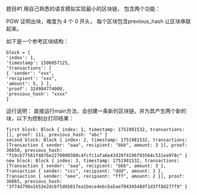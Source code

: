 题目#1
用自己熟悉的语言模拟实现最小的区块链， 包含两个功能：

POW 证明出块，难度为 4 个 0 开头，
每个区块包含previous_hash 让区块串联起来。

如下是一个参考区块结构：
```
block = {
'index': 1,
'timestamp': 1506057125,
'transactions': [
{ 'sender': "xxx",
'recipient': "xxx",
'amount': 5, } ],
'proof': 324984774000,
'previous_hash': "xxxx"
}
```

运行说明：
直接运行main方法，会创建一条新的区块链，并为其产生两个新的块，以下为控制台打印结果：
```
first block: Block { index: 1, timestamp: 1751981532, transactions: [], proof: 111, previous_hash: "abc" }
second block: Block { index: 2, timestamp: 1751981532, transactions: [Transaction { sender: "aaa", recipient: "bbb", amount: 3 }], proof: 36650, previous_hash: "f19cb77561f4876e2270900380c4fcfc1afa6e43d20f4196f93564c531ea978c" }
new block: Block { index: 3, timestamp: 1751981532, transactions: [Transaction { sender: "aaa", recipient: "bbb", amount: 3 }, Transaction { sender: "ccc", recipient: "ddd", amount: 1 }, Transaction { sender: "eee", recipient: "fff", amount: 2 }], proof: 36865, previous_hash: "3f74d790a1653e2dcbf5d6b017ea1bece4ebcba5ae70434548df1d3ff8d277f9" }
```
